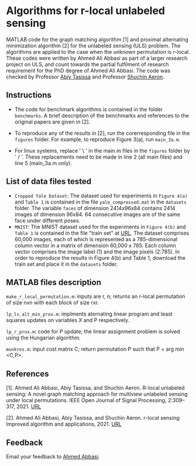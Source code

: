 # Algorithms for r-local unlabeled sensing

MATLAB code for the graph matching algorithm [1] and proximal alternating minimization algorithm [2] for the unlabeled sensing (ULS) problem. The algorithms are applied to the case when the unknown permutation is r-local. These codes were written by Ahmed Ali Abbasi as part of a larger research project on ULS, and count towards the partial fulfilment of research requirement for the PhD degree of Ahmed Ali Abbasi. The code was checked by Professor [Abiy Tasissa](http://sites.tufts.edu/atasissa/) and Professor  [Shuchin Aeron](http://www.ece.tufts.edu/~shuchin/). 

## Instructions

* The code for benchmark algorithms is contained in the folder `benchmarks`. A brief description of the benchmarks and references to the original papers are given in [2].

* To reproduce any of the results in [2], run the corerresponding file in the `figures` folder. For example, to reproduce Figure 3(a), run `main_3a.m`.

* For linux systems, replace ' \ ' in the main.m files in the `figures` folder by ' / '. These replacements need to be made in line 2 (all main files) and line 5 (main_3a.m only). 
 

## List of data files tested
* `Cropped Yale Dataset`: The dataset used for experiments in `Figure 4(a)` and `Table 1` is contained in the file `yale_compressed.mat` in the `datasets` folder. The variable `faces` of dimension 2414x96x84 contains 2414 images of dimension 96x84. 64 consecutive images are of the same face under different poses. 
* `MNIST`: The MNIST dataset used for the experiments in `Figure 4(b)` and `Table 1` is contained in the file "train set" at [URL](https://pjreddie.com/projects/mnist-in-csv/). The dataset comprises 60,000 images, each of which is represented as a 785-dimensional column vector in a matrix of dimension 60,000 x 785.  Each column vector comprises the image label (1) and the image pixeIs (2:785). In order to reproduce the results in Figure 4(b) and Table 1, download the train set and place it in the `datasets` folder.




## MATLAB files description
`make_r_local_permutation.m`: inputs are r, n; returns  an r-local permutation of size nxn with each block of size rxr. 

`lp_ls_alt_min_prox.m`: implments aternating linear program and least squares updates on variables X and P respectively. 

`lp_r_prox.m`: code for P update; the linear assignment problem is solved using the Hungarian algorithm.

`munkres.m`: input cost matrix C; return permutation P such that P = arg min <C,P>.



## References

[1]. Ahmed Ali Abbasi, Abiy Tasissa, and Shuchin Aeron. R-local unlabeled sensing: A novel graph matching approach for multiview unlabeled sensing under local permutations. IEEE Open Journal of Signal Processing, 2:309–317, 2021.
[URL](https://ieeexplore.ieee.org/document/9440727)


[2]. Ahmed Ali Abbasi, Abiy Tasissa, and Shuchin Aeron.  r-local sensing:  Improved algorithm and applications, 2021.
[URL](https://arxiv.org/abs/2110.14034)



## Feedback

Email your feedback to <a href="mailto:ahmed.abbasi@tufts.edu">Ahmed Abbasi</a>.
